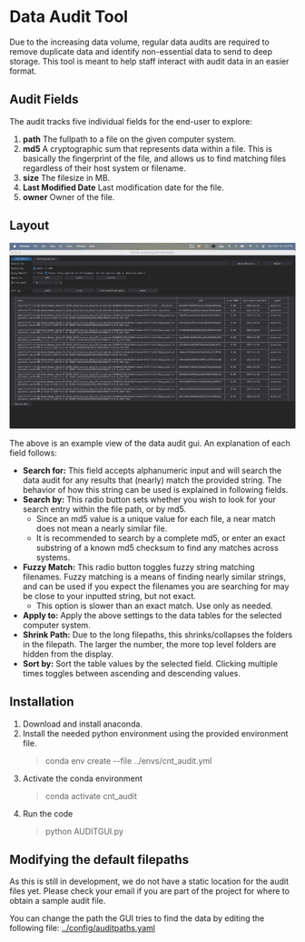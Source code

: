 # Data Audit Tool

Due to the increasing data volume, regular data audits are required to remove duplicate data and identify non-essential data to send to deep storage. This tool is meant to help staff interact with audit data in an easier format.

## Audit Fields

The audit tracks five individual fields for the end-user to explore:

1. **path** The fullpath to a file on the given computer system.
2. **md5** A cryptographic sum that represents data within a file. This is basically the fingerprint of the file, and allows us to find matching files regardless of their host system or filename.
3. **size** The filesize in MB.
4. **Last Modified Date** Last modification date for the file.
5. **owner** Owner of the file.

## Layout

![GUI](audit_gui.png)

The above is an example view of the data audit gui. An explanation of each field follows:

- **Search for:** This field accepts alphanumeric input and will search the data audit for any results that (nearly) match the provided string. The behavior of how this string can be used is explained in following fields.
- **Search by:** This radio button sets whether you wish to look for your search entry within the file path, or by md5.
    - Since an md5 value is a unique value for each file, a near match does not mean a nearly similar file.
    - It is recommended to search by a complete md5, or enter an exact substring of a known md5 checksum to find any matches across systems.
- **Fuzzy Match:** This radio button toggles fuzzy string matching filenames. Fuzzy matching is a means of finding nearly similar strings, and can be used if you expect the filenames you are searching for may be close to your inputted string, but not exact.
    - This option is slower than an exact match. Use only as needed.
- **Apply to:** Apply the above settings to the data tables for the selected computer system.
- **Shrink Path:** Due to the long filepaths, this shrinks/collapses the folders in the filepath. The larger the number, the more top level folders are hidden from the display.
- **Sort by:** Sort the table values by the selected field. Clicking multiple times toggles between ascending and descending values.

## Installation

1. Download and install anaconda.
2. Install the needed python environment using the provided environment file.
    > conda env create --file ../envs/cnt_audit.yml 
3. Activate the conda environment
    > conda activate cnt_audit
4. Run the code
    > python AUDITGUI.py

## Modifying the default filepaths

As this is still in development, we do not have a static location for the audit files yet. Please check your email if you are part of the project for where to obtain a sample audit file.

You can change the path the GUI tries to find the data by editing the following file: [../config/auditpaths.yaml](../config/auditpaths.yaml)
